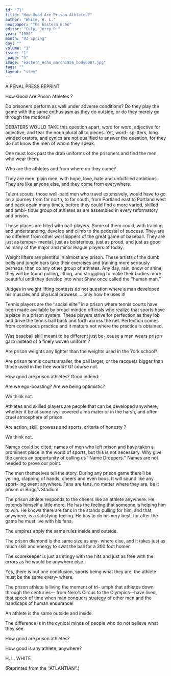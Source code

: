 ```yaml
---
id: "71"
title: "How Good Are Prison Athletes?"
author: "White, H. L."
newspaper: "The Eastern Echo"
editor: "Culp, Jerry D."
year: "1956"
month: "03 Spring"
day: ""
volume: "1"
issue: "1"
_page: "5"
image: "eastern_echo_march1956_body0007.jpg"
tags: ""
layout: "item"
---
```

A PENAL PRESS REPRINT

How Good Are Prison Athletes ?

Do prisoners perform as well under adverse
conditions? Do they play the game with the
same enthusiasm as they do outside,
or do they merely go through the motions?

DEBATERS WOULD TAKE this question
apart, word for word, adjective for adjective, and
tear the noun plural all to pieces. Yet, word-
splitters, long winded orators, and cynics are not
qualified to answer the question, for they do not
know the men of whom they speak.

One must look past the drab uniforms of the
prisoners and find the men who wear them.

Who are the athletes and from where do they
come?

They are men, plain men, with hope, love, hate
and unfulfilled ambitions. They are like anyone
else, and they come from everywhere.

Talent scouts, those well-paid men who travel
extensively, would have to go on a journey from
far north, to far south, from Portland east to
Portland west and back again many times, before
they could find a more varied, skilled and ambi-
tious group of athletes as are assembled in every
reformatory and prison.

These places are filled with ball-players. Some
of them could, with training and understanding,
develop and climb to the pedestal of success. They
are no different from other worshippers of the
great game of baseball. They are just as temper-
mental, just as boisterious, just as proud, and
just as good as many of the major and minor
league players of today.

Weight lifters are plentiful in almost any prison.
These artists of the dumb bells and jungle bars
take their exercises and training more seriously
perhaps, than do any other group of athletes. Any
day, rain, snow or shine, they will be found pulling,
lifting, and struggling to make their bodies more
beautiful until they develop into what Shaw once
called the ‘‘human man.’’

Judges in weight lifting contests do not question
where a man developed his muscles and physical
prowess ... only how he uses it!

Tennis players are the ‘‘social elite’’ in a prison
where tennis courts have been made available by
broad-minded officials who realize that sports have
a place in a prison system. These players strive
for perfection as they lob and drive the tennis ball
back and forth across the net. Perfection comes
from continuous practice and it matters not where
the practice is obtained.

Was baseball skill meant to be different just be-
cause a man wears prison garb instead of a finely
woven uniform ?

Are prison weights any lighter than the weights
used in the York school?

Are prison tennis courts smaller, the ball larger,
or the racquets bigger than those used in the free
world? Of course not.

How good are prison athletes? Good indeed:

Are we ego-boasting? Are we being optimistic?

We think not.

Athletes and skilled players are people that can
be developed anywhere, whether it be at some ivy-
covered alma mater or in the harsh, and often
cruel atmosphere of prison.

Are action, skill, prowess and sports, criteria of
honesty ?

We think not.

Names could be cited; names of men who left
prison and have taken a prominent place in the
world of sports, but this is not necessary. Why
give the cynics an opportunity of calling us ‘‘Name
Droppers.’’ Names are not needed to prove our
point.

The men themselves tell the story. During any
prison game there’ll be yelling, clapping of hands,
cheers and even boos. It will sound like any sport-
ing event anywhere. Fans are fans, no matter where
they are, be it prison or Brigg’s Stadium.

The prison athlete responds to the cheers like
an athlete anywhere. He extends himself a little
more. He has the feeling that someone is helping
him to win. He knows there are fans in the stands
pulling for him, and that, anywhere, is a satisfying
feeling. He has to do his very best, for after the
game he must live with his fans.

The umpires apply the same rules inside and
outside.

The prison diamond is the same size as any-
where else, and it takes just as much skill and
energy to swat the ball for a 300 foot homer.

The scorekeeper is just as stingy with the hits
and just as free with the errors as he would be
anywhere else.

Yes, there is but one conclusion, sports being
what they are, the athlete must be the same every-
where.

The prison athlete is living the moment of tri-
umph that athletes down through the centuries—
from Nero’s Circus to the Olympics—have lived,
that speck of time when man conquers strategy of
other men and the handicaps of human endurance!

An athlete is the same outside and inside.

The difference is in the cynical minds of people
who do not believe what they see.

How good are prison athletes?

How good is any athlete, anywhere?

H. L. WHITE

(Reprinted from the ‘‘ATLANTIAN’’.)
